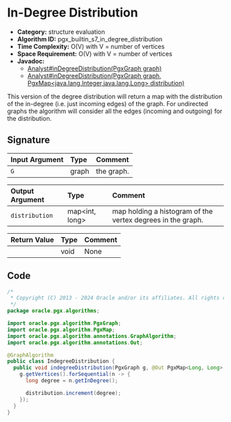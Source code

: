 # In-Degree Distribution

- **Category:** structure evaluation
- **Algorithm ID:** pgx_builtin_s7_in_degree_distribution
- **Time Complexity:** O(V) with V = number of vertices
- **Space Requirement:** O(V) with V = number of vertices
- **Javadoc:**
  - [Analyst#inDegreeDistribution(PgxGraph graph)](https://docs.oracle.com/en/database/oracle/property-graph/24.3/spgjv/oracle/pgx/api/Analyst.html#inDegreeDistribution_oracle_pgx_api_PgxGraph_)
  - [Analyst#inDegreeDistribution(PgxGraph graph, PgxMap<java.lang.Integer,java.lang.Long> distribution)](https://docs.oracle.com/en/database/oracle/property-graph/24.3/spgjv/oracle/pgx/api/Analyst.html#inDegreeDistribution_oracle_pgx_api_PgxGraph_oracle_pgx_api_PgxMap_)

This version of the degree distribution will return a map with the distribution of the in-degree (i.e. just incoming edges) of the graph. For undirected graphs the algorithm will consider all the edges (incoming and outgoing) for the distribution.

## Signature

| Input Argument | Type | Comment |
| :--- | :--- | :--- |
| `G` | graph | the graph. |

| Output Argument | Type | Comment |
| :--- | :--- | :--- |
| `distribution` | map<int, long> | map holding a histogram of the vertex degrees in the graph. |

| Return Value | Type | Comment |
| :--- | :--- | :--- |
| | void | None |

## Code

```java
/*
 * Copyright (C) 2013 - 2024 Oracle and/or its affiliates. All rights reserved.
 */
package oracle.pgx.algorithms;

import oracle.pgx.algorithm.PgxGraph;
import oracle.pgx.algorithm.PgxMap;
import oracle.pgx.algorithm.annotations.GraphAlgorithm;
import oracle.pgx.algorithm.annotations.Out;

@GraphAlgorithm
public class IndegreeDistribution {
  public void indegreeDistribution(PgxGraph g, @Out PgxMap<Long, Long> distribution) {
    g.getVertices().forSequential(n -> {
      long degree = n.getInDegree();

      distribution.increment(degree);
    });
  }
}
```
